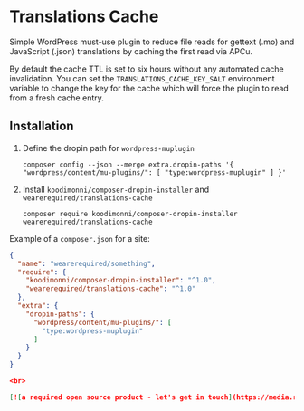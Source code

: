 # Translations Cache

Simple WordPress must-use plugin to reduce file reads for gettext (.mo) and JavaScript (.json) translations by caching the first read via APCu.

By default the cache TTL is set to six hours without any automated cache invalidation. You can set the `TRANSLATIONS_CACHE_KEY_SALT` environment variable to change the key for the cache which will force the plugin to read from a fresh cache entry.

## Installation

1. Define the dropin path for `wordpress-muplugin`  
   ```
   composer config --json --merge extra.dropin-paths '{ "wordpress/content/mu-plugins/": [ "type:wordpress-muplugin" ] }'
   ```
1. Install `koodimonni/composer-dropin-installer` and `wearerequired/translations-cache`  
   ```
   composer require koodimonni/composer-dropin-installer wearerequired/translations-cache
   ```

Example of a `composer.json` for a site:

```json
{
  "name": "wearerequired/something",
  "require": {
    "koodimonni/composer-dropin-installer": "^1.0",
    "wearerequired/translations-cache": "^1.0"
  },
  "extra": {
    "dropin-paths": {
      "wordpress/content/mu-plugins/": [
        "type:wordpress-muplugin"
      ]
    }
  }
}

<br>

[![a required open source product - let's get in touch](https://media.required.com/images/open-source-banner.png)](https://required.com/en/lets-get-in-touch/)
